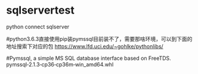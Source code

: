 # sqlservertest
python connect sqlserver

#python3.6.3直接使用pip装pymssql目前装不了，需要那啥环境，可以到下面的地址搜索下对应的包
https://www.lfd.uci.edu/~gohlke/pythonlibs/

#Pymssql, a simple MS SQL database interface based on FreeTDS.
pymssql‑2.1.3‑cp36‑cp36m‑win_amd64.whl
